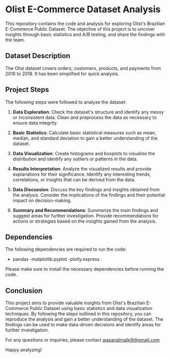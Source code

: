 # Olist E-Commerce Dataset Analysis

This repository contains the code and analysis for exploring Olist's Brazilian E-Commerce Public Dataset. The objective of this project is to uncover insights through basic statistics and A/B testing, and share the findings with the team.

## Dataset Description

The Olist dataset covers orders, customers, products, and payments from 2016 to 2018. It has been simplified for quick analysis.

## Project Steps

The following steps were followed to analyze the dataset:

1. **Data Exploration**: Check the dataset's structure and identify any messy or inconsistent data. Clean and preprocess the data as necessary to ensure data integrity.

2. **Basic Statistics**: Calculate basic statistical measures such as mean, median, and standard deviation to gain a better understanding of the dataset.

3. **Data Visualization**: Create histograms and boxplots to visualize the distribution and identify any outliers or patterns in the data.

4. **Results Interpretation**: Analyze the visualized results and provide explanations for their significance. Identify any interesting trends, correlations, or insights that can be derived from the data.

5. **Data Discussion**: Discuss the key findings and insights obtained from the analysis. Consider the implications of the findings and their potential impact on decision-making.

6. **Summary and Recommendations**: Summarize the main findings and suggest areas for further investigation. Provide recommendations for actions or strategies based on the insights gained from the analysis.

## Dependencies

The following dependencies are required to run the code:

- pandas 
-matplotlib.pyplot
-plotly.express 

Please make sure to install the necessary dependencies before running the code.

## Conclusion

This project aims to provide valuable insights from Olist's Brazilian E-Commerce Public Dataset using basic statistics and data visualization techniques. By following the steps outlined in this repository, you can reproduce the analysis and gain a better understanding of the dataset. The findings can be used to make data-driven decisions and identify areas for further investigation.

For any questions or inquiries, please contact wasanalmalki9@gmail.com

Happy analyzing!
